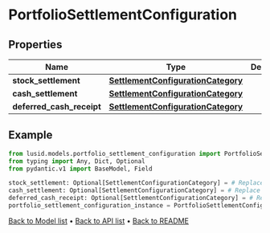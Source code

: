 # PortfolioSettlementConfiguration

## Properties
Name | Type | Description | Notes
------------ | ------------- | ------------- | -------------
**stock_settlement** | [**SettlementConfigurationCategory**](SettlementConfigurationCategory.md) |  | [optional] 
**cash_settlement** | [**SettlementConfigurationCategory**](SettlementConfigurationCategory.md) |  | [optional] 
**deferred_cash_receipt** | [**SettlementConfigurationCategory**](SettlementConfigurationCategory.md) |  | [optional] 
## Example

```python
from lusid.models.portfolio_settlement_configuration import PortfolioSettlementConfiguration
from typing import Any, Dict, Optional
from pydantic.v1 import BaseModel, Field

stock_settlement: Optional[SettlementConfigurationCategory] = # Replace with your value
cash_settlement: Optional[SettlementConfigurationCategory] = # Replace with your value
deferred_cash_receipt: Optional[SettlementConfigurationCategory] = # Replace with your value
portfolio_settlement_configuration_instance = PortfolioSettlementConfiguration(stock_settlement=stock_settlement, cash_settlement=cash_settlement, deferred_cash_receipt=deferred_cash_receipt)

```

[Back to Model list](../README.md#documentation-for-models) &#8226; [Back to API list](../README.md#documentation-for-api-endpoints) &#8226; [Back to README](../README.md)

